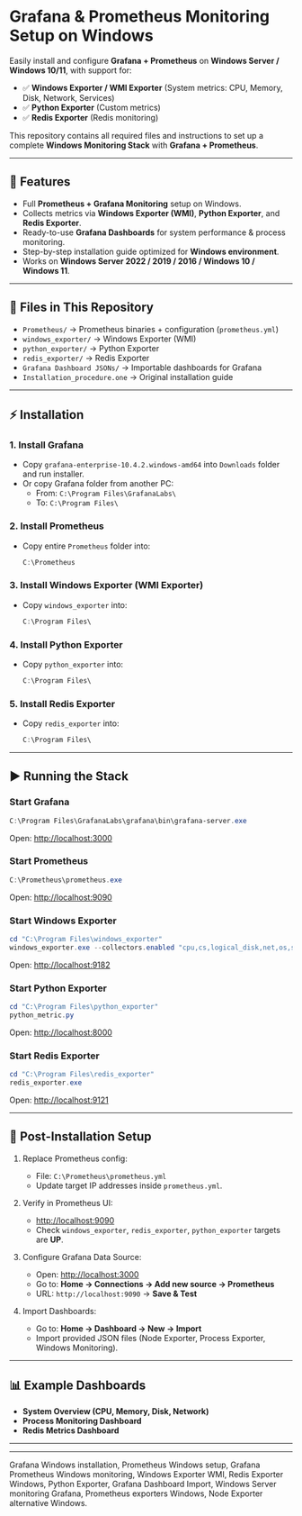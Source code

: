 # Grafana & Prometheus Monitoring Setup on Windows  

Easily install and configure **Grafana + Prometheus** on **Windows Server / Windows 10/11**, with support for:  

- ✅ **Windows Exporter / WMI Exporter** (System metrics: CPU, Memory, Disk, Network, Services)  
- ✅ **Python Exporter** (Custom metrics)  
- ✅ **Redis Exporter** (Redis monitoring)    

This repository contains all required files and instructions to set up a complete **Windows Monitoring Stack** with **Grafana + Prometheus**.  

---

## 🚀 Features  

- Full **Prometheus + Grafana Monitoring** setup on Windows.  
- Collects metrics via **Windows Exporter (WMI)**, **Python Exporter**, and **Redis Exporter**.  
- Ready-to-use **Grafana Dashboards** for system performance & process monitoring.  
- Step-by-step installation guide optimized for **Windows environment**.  
- Works on **Windows Server 2022 / 2019 / 2016 / Windows 10 / Windows 11**.  

---

## 📂 Files in This Repository  

- `Prometheus/` → Prometheus binaries + configuration (`prometheus.yml`)  
- `windows_exporter/` → Windows Exporter (WMI)  
- `python_exporter/` → Python Exporter  
- `redis_exporter/` → Redis Exporter  
- `Grafana Dashboard JSONs/` → Importable dashboards for Grafana  
- `Installation_procedure.one` → Original installation guide  

---

## ⚡ Installation  

### 1. Install Grafana  
- Copy `grafana-enterprise-10.4.2.windows-amd64` into `Downloads` folder and run installer.  
- Or copy Grafana folder from another PC:  
  - From: `C:\Program Files\GrafanaLabs\`  
  - To: `C:\Program Files\`  

### 2. Install Prometheus  
- Copy entire `Prometheus` folder into:  
  ```powershell
  C:\Prometheus
  ```

### 3. Install Windows Exporter (WMI Exporter)  
- Copy `windows_exporter` into:  
  ```powershell
  C:\Program Files\
  ```

### 4. Install Python Exporter  
- Copy `python_exporter` into:  
  ```powershell
  C:\Program Files\
  ```

### 5. Install Redis Exporter  
- Copy `redis_exporter` into:  
  ```powershell
  C:\Program Files\
  ```

---

## ▶️ Running the Stack  

### Start Grafana  
```powershell
C:\Program Files\GrafanaLabs\grafana\bin\grafana-server.exe
```
Open: [http://localhost:3000](http://localhost:3000)  

### Start Prometheus  
```powershell
C:\Prometheus\prometheus.exe
```
Open: [http://localhost:9090](http://localhost:9090)  

### Start Windows Exporter  
```powershell
cd "C:\Program Files\windows_exporter"
windows_exporter.exe --collectors.enabled "cpu,cs,logical_disk,net,os,service,system,tcp"
```
Open: [http://localhost:9182](http://localhost:9182)  

### Start Python Exporter  
```powershell
cd "C:\Program Files\python_exporter"
python_metric.py
```
Open: [http://localhost:8000](http://localhost:8000)  

### Start Redis Exporter  
```powershell
cd "C:\Program Files\redis_exporter"
redis_exporter.exe
```
Open: [http://localhost:9121](http://localhost:9121)  

---

## 🔧 Post-Installation Setup  

1. Replace Prometheus config:  
   - File: `C:\Prometheus\prometheus.yml`  
   - Update target IP addresses inside `prometheus.yml`.  

2. Verify in Prometheus UI:  
   - [http://localhost:9090](http://localhost:9090)  
   - Check `windows_exporter`, `redis_exporter`, `python_exporter` targets are **UP**.  

3. Configure Grafana Data Source:  
   - Open: [http://localhost:3000](http://localhost:3000)  
   - Go to: **Home → Connections → Add new source → Prometheus**  
   - URL: `http://localhost:9090` → **Save & Test**  

4. Import Dashboards:  
   - Go to: **Home → Dashboard → New → Import**  
   - Import provided JSON files (Node Exporter, Process Exporter, Windows Monitoring).  

---

## 📊 Example Dashboards  

- **System Overview (CPU, Memory, Disk, Network)**  
- **Process Monitoring Dashboard**  
- **Redis Metrics Dashboard**  

--- 

---
Grafana Windows installation, Prometheus Windows setup, Grafana Prometheus Windows monitoring, Windows Exporter WMI, Redis Exporter Windows, Python Exporter, Grafana Dashboard Import, Windows Server monitoring Grafana, Prometheus exporters Windows, Node Exporter alternative Windows.  
